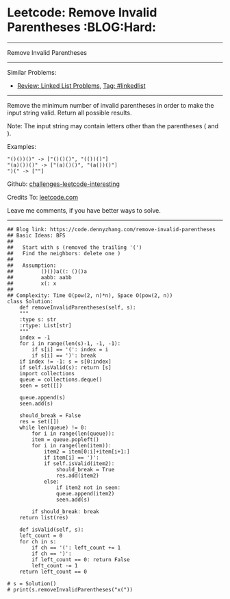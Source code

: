 
# Leetcode: Remove Invalid Parentheses     :BLOG:Hard:

---

Remove Invalid Parentheses  

---

Similar Problems:  

-   [Review: Linked List Problems](https://code.dennyzhang.com/review-linkedlist), [Tag: #linkedlist](https://code.dennyzhang.com/tag/linkedlist)

---

Remove the minimum number of invalid parentheses in order to make the input string valid. Return all possible results.  

Note: The input string may contain letters other than the parentheses ( and ).  

Examples:  

    "()())()" -> ["()()()", "(())()"]
    "(a)())()" -> ["(a)()()", "(a())()"]
    ")(" -> [""]

Github: [challenges-leetcode-interesting](https://github.com/DennyZhang/challenges-leetcode-interesting/tree/master/problems/remove-invalid-parentheses)  

Credits To: [leetcode.com](https://leetcode.com/problems/remove-invalid-parentheses/description/)  

Leave me comments, if you have better ways to solve.  

---

    ## Blog link: https://code.dennyzhang.com/remove-invalid-parentheses
    ## Basic Ideas: BFS
    ##
    ##   Start with s (removed the trailing '(')
    ##   Find the neighbors: delete one )
    ##
    ##   Assumption:
    ##         ()())a((: ()()a
    ##         aabb: aabb
    ##         x(: x
    ##
    ## Complexity: Time O(pow(2, n)*n), Space O(pow(2, n))
    class Solution:
        def removeInvalidParentheses(self, s):
    	"""
    	:type s: str
    	:rtype: List[str]
    	"""
    	index = -1
    	for i in range(len(s)-1, -1, -1):
    	    if s[i] == '(': index = i
    	    if s[i] == ')': break
    	if index != -1: s = s[0:index]
    	if self.isValid(s): return [s]
    	import collections
    	queue = collections.deque()
    	seen = set([])
    
    	queue.append(s)
    	seen.add(s)
    
    	should_break = False
    	res = set([])
    	while len(queue) != 0:
    	    for i in range(len(queue)):
    		item = queue.popleft()
    		for i in range(len(item)):
    		    item2 = item[0:i]+item[i+1:]
    		    if item[i] == ')':
    			if self.isValid(item2):
    			    should_break = True
    			    res.add(item2)
    			else:
    			    if item2 not in seen:
    				queue.append(item2)
    				seen.add(s)
    
    	    if should_break: break
    	return list(res)
    
        def isValid(self, s):
    	left_count = 0
    	for ch in s:
    	    if ch == '(': left_count += 1
    	    if ch == ')':
    		if left_count == 0: return False
    		left_count -= 1
    	return left_count == 0
    
    # s = Solution()
    # print(s.removeInvalidParentheses("x("))

